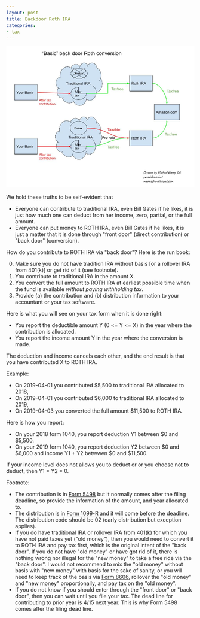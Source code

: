```yaml
---
layout: post
title: Backdoor Roth IRA
categories:
- tax
---
```


<img src="/assets/images/20210105-basic-backdoor-Roth-IRA.jpg">

We hold these truths to be self-evident that

- Everyone can contribute to traditional IRA, even Bill Gates if he likes, it is just how much one can deduct from her income, zero, partial, or the full amount.
- Everyone can put money to ROTH IRA, even Bill Gates if he likes, it is just a matter that it is done through "front door" (direct contribution) or "back door" (conversion).

How do you contribute to ROTH IRA via "back door"? Here is the run book:

0. Make sure you do not have tradition IRA without basis [or a rollover IRA from 401(k)] or get rid of it (see footnote).
1. You contribute to traditional IRA in the amount X.
2. You convert the full amount to ROTH IRA at earliest possible time when the fund is available _without paying withholding tax_.
3. Provide (a) the contribution and (b) distribution information to your accountant or your tax software.

Here is what you will see on your tax form when it is done right:

- You report the deductible amount Y (0 <= Y <= X) in the year where the contribution is allocated.
- You report the income amount Y in the year where the conversion is made.

The deduction and income cancels each other, and the end result is that you have contributed X to ROTH IRA.

Example:

- On 2019-04-01 you contributed $5,500 to traditional IRA allocated to 2018,
- On 2019-04-01 you contributed $6,000 to traditional IRA allocated to 2019,
- On 2019-04-03 you converted the full amount $11,500 to ROTH IRA.

Here is how you report:

- On your 2018 form 1040, you report deduction Y1 between $0 and $5,500.
- On your 2019 form 1040, you report deduction Y2 between $0 and $6,000 and income Y1 + Y2 betwwen $0 and $11,500.

If your income level does not allows you to deduct or or you choose not to deduct, then Y1 = Y2 = 0.

Footnote:

- The contribution is in [Form 5498](https://www.irs.gov/pub/irs-pdf/f5498.pdf) but it normally comes after the filing deadline, so provide the information of the amount, and year allocated to.
- The distribution is in [Form 1099-R](https://www.irs.gov/pub/irs-pdf/f1099r.pdf) and it will come before the deadline. The distribution code should be 02 (early distribution but exception applies).
- If you do have traditional IRA or rollover IRA from 401(k) for which you have not paid taxes yet ("old money"), then you would need to convert it to ROTH IRA and pay tax first, which is the original intent of the "back door". If you do not have "old money" or have got rid of it, there is nothing wrong nor illegal for the "new money" to take a free ride via the "back door". I would not recommend to mix the "old money" without basis with "new money" with basis for the sake of sanity, or you will need to keep track of the basis via [Form 8606](https://www.irs.gov/pub/irs-pdf/f8606.pdf), rollover the "old money" and "new money" proportionally, and pay tax on the "old money". 
- If you do not know if you should enter through the "front door" or "back door", then you can wait until you file your tax. The dead line for contributing to prior year is 4/15 next year. This is why Form 5498 comes after the filing dead line.
